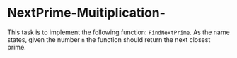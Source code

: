 # NextPrime-Muitiplication-
 This task is to implement the following function: `FindNextPrime`.  As the name states, given the number `n` the function should return   the next closest prime.  

